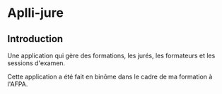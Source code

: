 # Aplli-jure

## Introduction

Une application qui gère des formations, les jurés, les formateurs et les sessions d'examen.

Cette application a été fait en binôme dans le cadre de ma formation à l'AFPA.



